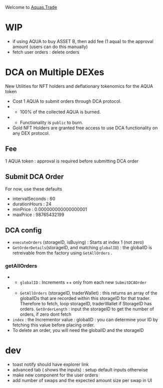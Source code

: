 Welcome to [Aquas.Trade](https://aquas.trade/)

# WIP

- if using AQUA to buy ASSET B, then add fee (1 aqua) to the approval amount (users can do this manually)
- fetch user orders : delete orders

# DCA on Multiple DEXes

New Utilities for NFT holders and deflationary tokenomics for the AQUA token

- Cost 1 AQUA to submit orders through DCA protocol.
- - 100% of the collected AQUA is burned.
- - Functionality is `public` to burn.
- Gold NFT Holders are granted free access to use DCA functionality on any DEX protocol.

## Fee

1 AQUA token : approval is required before submitting DCA order

## Submit DCA Order

For now, use these defaults

- intervalSeconds : 60
- durationHours : 24
- minPrice : 0.000000000000000001
- maxPrice : 98765432199

## DCA config

- `executeOrders` (storageID, isBuying) : Starts at index 1 (not zero)
- `GetOrderDetails`(storageID, and matching `globalID`) : the globalID is retreivable from the factory using `GetAllOrders` .

### getAllOrders

- - `globalID` : Increments ++ only from each new `SubmitDCAOrder`
- - `GetAllOrders` (storageID, traderWallet) : this returns an array of the globalIDs that are recorded within this storageID for that trader. Therefore to fetch, loop storageID, traderWallet if StorageID has orders. `GetOrderLength` : input the storageID to get the number of orders, if zero dont fetch
- `index` : the Incrementor value : globalID : you can determine your ID by fetching this value before placing order.
- To delete an order, you will need the globalID and the storageID

# dev

- toast notify should have explorer link
- advanced tab ( shows the inputs) : setup default inputs otherwise
- make new component for the user orders
- add number of swaps and the expected amount size per swap in UI
